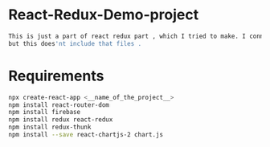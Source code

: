 # React-Redux-Demo-project
```bash
This is just a part of react redux part , which I tried to make. I connected it with firebase ,
but this does'nt include that files .
```

# Requirements
```bash  
npx create-react-app <__name_of_the_project__>
npm install react-router-dom
npm install firebase
npm install redux react-redux
npm install redux-thunk
npm install --save react-chartjs-2 chart.js
```
